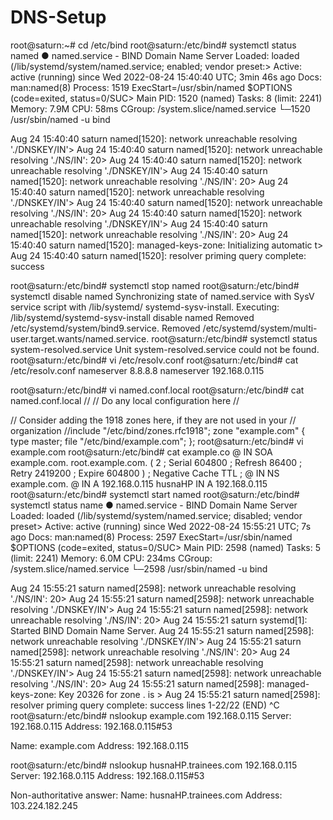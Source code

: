 # DNS-Setup
root@saturn:~# cd /etc/bind
root@saturn:/etc/bind# systemctl status named
● named.service - BIND Domain Name Server
     Loaded: loaded (/lib/systemd/system/named.service; enabled; vendor preset:>
     Active: active (running) since Wed 2022-08-24 15:40:40 UTC; 3min 46s ago
       Docs: man:named(8)
    Process: 1519 ExecStart=/usr/sbin/named $OPTIONS (code=exited, status=0/SUC>
   Main PID: 1520 (named)
      Tasks: 8 (limit: 2241)
     Memory: 7.9M
        CPU: 58ms
     CGroup: /system.slice/named.service
             └─1520 /usr/sbin/named -u bind

Aug 24 15:40:40 saturn named[1520]: network unreachable resolving './DNSKEY/IN'>
Aug 24 15:40:40 saturn named[1520]: network unreachable resolving './NS/IN': 20>
Aug 24 15:40:40 saturn named[1520]: network unreachable resolving './DNSKEY/IN'>
Aug 24 15:40:40 saturn named[1520]: network unreachable resolving './NS/IN': 20>
Aug 24 15:40:40 saturn named[1520]: network unreachable resolving './DNSKEY/IN'>
Aug 24 15:40:40 saturn named[1520]: network unreachable resolving './NS/IN': 20>
Aug 24 15:40:40 saturn named[1520]: network unreachable resolving './DNSKEY/IN'>
Aug 24 15:40:40 saturn named[1520]: network unreachable resolving './NS/IN': 20>
Aug 24 15:40:40 saturn named[1520]: managed-keys-zone: Initializing automatic t>
Aug 24 15:40:40 saturn named[1520]: resolver priming query complete: success

root@saturn:/etc/bind# systemctl stop named
root@saturn:/etc/bind# systemctl disable named
Synchronizing state of named.service with SysV service script with /lib/systemd/                                                                                                             systemd-sysv-install.
Executing: /lib/systemd/systemd-sysv-install disable named
Removed /etc/systemd/system/bind9.service.
Removed /etc/systemd/system/multi-user.target.wants/named.service.
root@saturn:/etc/bind# systemctl status system-resolved.service
Unit system-resolved.service could not be found.
root@saturn:/etc/bind# vi /etc/resolv.conf
root@saturn:/etc/bind# cat /etc/resolv.conf
nameserver 8.8.8.8
nameserver 192.168.0.115

root@saturn:/etc/bind# vi named.conf.local
root@saturn:/etc/bind# cat named.conf.local
//
// Do any local configuration here
//

// Consider adding the 1918 zones here, if they are not used in your
// organization
//include "/etc/bind/zones.rfc1918";
zone "example.com" {
        type master;
        file "/etc/bind/example.com";
};
root@saturn:/etc/bind# vi example.com
root@saturn:/etc/bind# cat example.co
@   IN  SOA example.com. root.example.com. (
                  2     ; Serial
             604800     ; Refresh
              86400     ; Retry
            2419200     ; Expire
             604800 )   ; Negative Cache TTL
;
@   IN  NS  example.com.
@   IN  A   192.168.0.115
husnaHP   IN   A   192.168.0.115
root@saturn:/etc/bind# systemctl start named
root@saturn:/etc/bind# systemctl status name
● named.service - BIND Domain Name Server
     Loaded: loaded (/lib/systemd/system/named.service; disabled; vendor preset>
     Active: active (running) since Wed 2022-08-24 15:55:21 UTC; 7s ago
       Docs: man:named(8)
    Process: 2597 ExecStart=/usr/sbin/named $OPTIONS (code=exited, status=0/SUC>
   Main PID: 2598 (named)
      Tasks: 5 (limit: 2241)
     Memory: 6.0M
        CPU: 234ms
     CGroup: /system.slice/named.service
             └─2598 /usr/sbin/named -u bind

Aug 24 15:55:21 saturn named[2598]: network unreachable resolving './NS/IN': 20>
Aug 24 15:55:21 saturn named[2598]: network unreachable resolving './DNSKEY/IN'>
Aug 24 15:55:21 saturn named[2598]: network unreachable resolving './NS/IN': 20>
Aug 24 15:55:21 saturn systemd[1]: Started BIND Domain Name Server.
Aug 24 15:55:21 saturn named[2598]: network unreachable resolving './DNSKEY/IN'>
Aug 24 15:55:21 saturn named[2598]: network unreachable resolving './NS/IN': 20>
Aug 24 15:55:21 saturn named[2598]: network unreachable resolving './DNSKEY/IN'>
Aug 24 15:55:21 saturn named[2598]: network unreachable resolving './NS/IN': 20>
Aug 24 15:55:21 saturn named[2598]: managed-keys-zone: Key 20326 for zone . is >
Aug 24 15:55:21 saturn named[2598]: resolver priming query complete: success
lines 1-22/22 (END)
^C
root@saturn:/etc/bind# nslookup example.com 192.168.0.115
Server:         192.168.0.115
Address:        192.168.0.115#53

Name:   example.com
Address: 192.168.0.115

root@saturn:/etc/bind# nslookup husnaHP.trainees.com 192.168.0.115
Server:         192.168.0.115
Address:        192.168.0.115#53

Non-authoritative answer:
Name:   husnaHP.trainees.com
Address: 103.224.182.245
